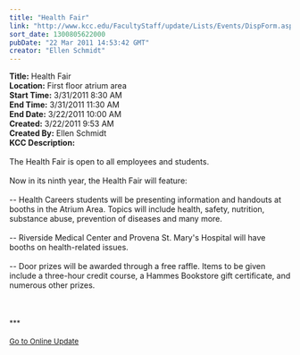 ```yaml
---
title: "Health Fair"
link: "http://www.kcc.edu/FacultyStaff/update/Lists/Events/DispForm.aspx?ID=70"
sort_date: 1300805622000
pubDate: "22 Mar 2011 14:53:42 GMT"
creator: "Ellen Schmidt"
---
```


<div><b>Title:</b> Health Fair</div>
<div><b>Location:</b> First floor atrium area</div>
<div><b>Start Time:</b> 3/31/2011 8:30 AM</div>
<div><b>End Time:</b> 3/31/2011 11:30 AM</div>
<div><b>End Date:</b> 3/22/2011 10:00 AM</div>
<div><b>Created:</b> 3/22/2011 9:53 AM</div>
<div><b>Created By:</b> Ellen Schmidt</div>
<div><b>KCC Description:</b> <div class=ExternalClass17DB8D3E7DF7427FB4EB641555BE114C><div><br>The Health Fair is open to all employees and students. </div>
<div> </div>
<div>Now in its ninth year, the Health Fair will feature:</div>
<div><br>-- Health Careers students will be presenting information and handouts at booths in the Atrium Area. Topics will include health, safety, nutrition, substance abuse, prevention of diseases and many more. </div>
<div><br>-- Riverside Medical Center and Provena St. Mary's Hospital will have booths on health-related issues. </div>
<div><br>-- Door prizes will be awarded through a free raffle. Items to be given include a three-hour credit course, a Hammes Bookstore gift certificate, and numerous other prizes.</div>
<div> </div></div></div>
</div>
<div> </div>
<div> </div>
<div>
<div></div>
<div><font size="2">***</font></div>
<div><font size="2"></font> </div>
<div><font size="2"></font></div>
<div><a href="/FacultyStaff/update/Pages/dailyupdate.aspx"><font size="2">Go to Online Update</font></a></div>
<div><font size="2"></font></div>
<div><br /></div></div></div></div>
